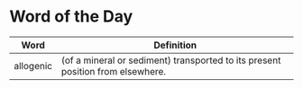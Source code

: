 # Word of the Day

|Word|Definition|
|---|---|
|allogenic|(of a mineral or sediment) transported to its present position from elsewhere.|
